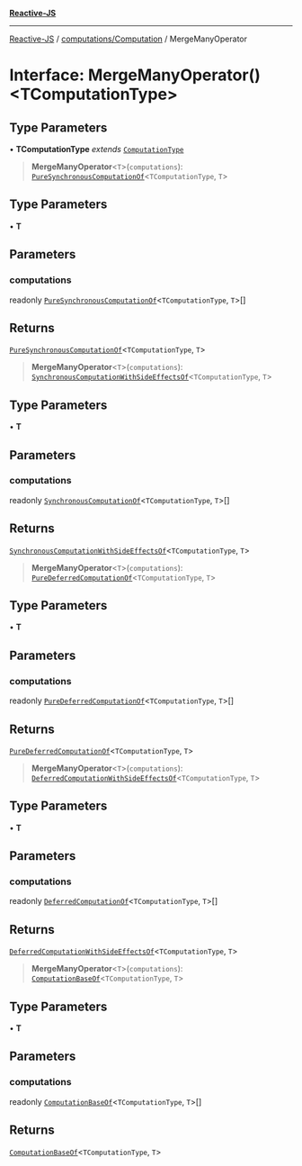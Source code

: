 [**Reactive-JS**](../../../README.md)

***

[Reactive-JS](../../../README.md) / [computations/Computation](../README.md) / MergeManyOperator

# Interface: MergeManyOperator()\<TComputationType\>

## Type Parameters

• **TComputationType** *extends* [`ComputationType`](../../type-aliases/ComputationType.md)

> **MergeManyOperator**\<`T`\>(`computations`): [`PureSynchronousComputationOf`](../../type-aliases/PureSynchronousComputationOf.md)\<`TComputationType`, `T`\>

## Type Parameters

• **T**

## Parameters

### computations

readonly [`PureSynchronousComputationOf`](../../type-aliases/PureSynchronousComputationOf.md)\<`TComputationType`, `T`\>[]

## Returns

[`PureSynchronousComputationOf`](../../type-aliases/PureSynchronousComputationOf.md)\<`TComputationType`, `T`\>

> **MergeManyOperator**\<`T`\>(`computations`): [`SynchronousComputationWithSideEffectsOf`](../../type-aliases/SynchronousComputationWithSideEffectsOf.md)\<`TComputationType`, `T`\>

## Type Parameters

• **T**

## Parameters

### computations

readonly [`SynchronousComputationOf`](../../type-aliases/SynchronousComputationOf.md)\<`TComputationType`, `T`\>[]

## Returns

[`SynchronousComputationWithSideEffectsOf`](../../type-aliases/SynchronousComputationWithSideEffectsOf.md)\<`TComputationType`, `T`\>

> **MergeManyOperator**\<`T`\>(`computations`): [`PureDeferredComputationOf`](../../type-aliases/PureDeferredComputationOf.md)\<`TComputationType`, `T`\>

## Type Parameters

• **T**

## Parameters

### computations

readonly [`PureDeferredComputationOf`](../../type-aliases/PureDeferredComputationOf.md)\<`TComputationType`, `T`\>[]

## Returns

[`PureDeferredComputationOf`](../../type-aliases/PureDeferredComputationOf.md)\<`TComputationType`, `T`\>

> **MergeManyOperator**\<`T`\>(`computations`): [`DeferredComputationWithSideEffectsOf`](../../type-aliases/DeferredComputationWithSideEffectsOf.md)\<`TComputationType`, `T`\>

## Type Parameters

• **T**

## Parameters

### computations

readonly [`DeferredComputationOf`](../../type-aliases/DeferredComputationOf.md)\<`TComputationType`, `T`\>[]

## Returns

[`DeferredComputationWithSideEffectsOf`](../../type-aliases/DeferredComputationWithSideEffectsOf.md)\<`TComputationType`, `T`\>

> **MergeManyOperator**\<`T`\>(`computations`): [`ComputationBaseOf`](../../type-aliases/ComputationBaseOf.md)\<`TComputationType`, `T`\>

## Type Parameters

• **T**

## Parameters

### computations

readonly [`ComputationBaseOf`](../../type-aliases/ComputationBaseOf.md)\<`TComputationType`, `T`\>[]

## Returns

[`ComputationBaseOf`](../../type-aliases/ComputationBaseOf.md)\<`TComputationType`, `T`\>
